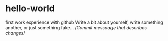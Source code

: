 # hello-world
first work experience with github
Write a bit about yourself, write something another, or just something fake... 
/*Commit messaage that describes changes*/
